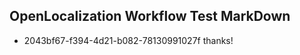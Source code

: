 ## OpenLocalization Workflow Test MarkDown
* 2043bf67-f394-4d21-b082-78130991027f thanks!

<!--HONumber=Jul16_HO3-->


